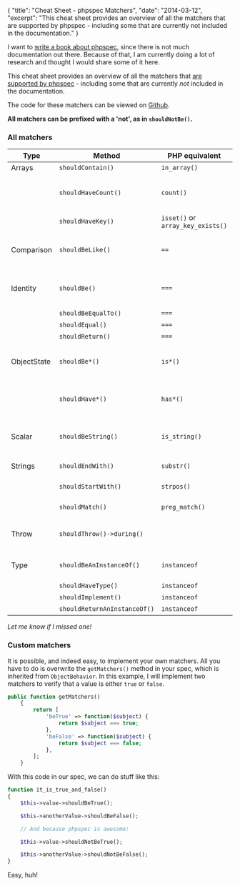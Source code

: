 {
    "title": "Cheat Sheet - phpspec Matchers",
    "date": "2014-03-12",
    "excerpt": "This cheat sheet provides an overview of all the matchers that are supported by phpspec - including some that are currently not included in the documentation."
}

I want to [write a book about phpspec](https://leanpub.com/phpspec-getting-started), since there is not much documentation out there. Because of that, I am currently doing a lot of research and thought I would share some of it here.

This cheat sheet provides an overview of all the matchers that [are supported by phpspec](http://phpspec.net/cookbook/matchers.html) - including some that are currently _not_ included in the documentation.

The code for these matchers can be viewed on [Github](https://github.com/phpspec/phpspec/tree/master/src/PhpSpec/Matcher).

**All matchers can be prefixed with a 'not', as in `shouldNotBe()`.**

### All matchers

<table class="pure-table pure-table-bordered table-cheat-sheet">
<thead>
<tr>
  <th>Type</th>
  <th>Method</th>
  <th>PHP equivalent</th>
  <th>Description</th>
</tr>
</thead>
<tbody>
<tr>
  <td>Arrays</td>
  <td><code>shouldContain()</code></td>
  <td><code>in_array()</code></td>
  <td>Check that value is in array.</td>
</tr>
<tr>
  <td></td>
  <td><code>shouldHaveCount()</code></td>
  <td><code>count()</code></td>
  <td>Either the count of an array or a call() method on an object implementing the Countable interface.</td>
</tr>
<tr>
  <td></td>
  <td><code>shouldHaveKey()</code></td>
  <td><code>isset()</code> or <code>array_key_exists()</code></td>
  <td>Check that array has key.</td>
</tr>
<tr>
  <td>Comparison</td>
  <td><code>shouldBeLike()</code></td>
  <td><code>==</code></td>
  <td>Compare two variables/objects and confirm that they have the <strong>same value</strong>.</td>
</tr>
<tr>
  <td>Identity</td>
  <td><code>shouldBe()</code></td>
  <td><code>===</code></td>
  <td>Compare two variables/objects and confirm that they have the <strong>same value and type</strong>.</td>
</tr>
<tr>
  <td></td>
  <td><code>shouldBeEqualTo()</code></td>
  <td><code>===</code></td>
  <td><em>Same as above.</em></td>
</tr>
<tr>
  <td></td>
  <td><code>shouldEqual()</code></td>
  <td><code>===</code></td>
  <td><em>Same as above.</em></td>
</tr>
<tr>
  <td></td>
  <td><code>shouldReturn()</code></td>
  <td><code>===</code></td>
  <td><em>Same as above.</em></td>
</tr>
<tr>
  <td>ObjectState</td>
  <td><code>shouldBe*()</code></td>
  <td><code>is*()</code></td>
  <td><code>shouldBeAwesome()</code> will return the value of an <code>isAwesome()</code> method on the object.</td>
</tr>
<tr>
  <td></td>
  <td><code>shouldHave*()</code></td>
  <td><code>has*()</code></td>
  <td><code>shouldHaveAwesomeness()</code> will return the value of an <code>hasAwesomeness()</code> method on the object.</td>
</tr>
<tr>
  <td>Scalar</td>
  <td><code>shouldBeString()</code></td>
  <td><code>is_string()</code></td>
  <td>Works with all is_*() PHP standard functions, like <code>is_string()</code> or <code>is_null()</code> etc.</td>
</tr>
<tr>
  <td>Strings</td>
  <td><code>shouldEndWith()</code></td>
  <td><code>substr()</code></td>
  <td>Use <code>substr()</code> function to check end of string.</td>
</tr>
<tr>
  <td></td>
  <td><code>shouldStartWith()</code></td>
  <td><code>strpos()</code></td>
  <td>Use <code>strpos()</code> function to check beginning of string.</td>
</tr>
<tr>
  <td></td>
  <td><code>shouldMatch()</code></td>
  <td><code>preg_match()</code></td>
  <td>Compare with regex pattern.</td>
</tr>
<tr>
  <td>Throw</td>
  <td><code>shouldThrow()-&gt;during()</code></td>
  <td></td>
  <td>Check for an exception: <code>-&gt;shouldThrow('\Exception')</code> <code>-&gt;during('function', array('parameters'))</code></td>
</tr>
<tr>
  <td>Type</td>
  <td><code>shouldBeAnInstanceOf()</code></td>
  <td><code>instanceof</code></td>
  <td>Run the <code>instanceof</code> operator on an object to confirm it's type.</td>
</tr>
<tr>
  <td></td>
  <td><code>shouldHaveType()</code></td>
  <td><code>instanceof</code></td>
  <td><em>Same as above.</em></td>
</tr>
<tr>
  <td></td>
  <td><code>shouldImplement()</code></td>
  <td><code>instanceof</code></td>
  <td><em>Same as above.</em></td>
</tr>
<tr>
  <td></td>
  <td><code>shouldReturnAnInstanceOf()</code></td>
  <td><code>instanceof</code></td>
  <td><em>Same as above.</em></td>
</tr>
</tbody>
</table>

_Let me know if I missed one!_

### Custom matchers

It is possible, and indeed easy, to implement your own matchers. All you have to do is overwrite the `getMatchers()` method in your spec, which is inherited from `ObjectBehavior`. In this example, I will implement two matchers to verify that a value is either `true` or `false`.

```php
public function getMatchers()
    {
        return [
            'beTrue' => function($subject) {
                return $subject === true;
            },
            'beFalse' => function($subject) {
                return $subject === false;
            },
        ];
    }
```

With this code in our spec, we can do stuff like this:

```php
function it_is_true_and_false()
{
    $this->value->shouldBeTrue();

    $this->anotherValue->shouldBeFalse();

    // And because phpspec is awesome:

    $this->value->shouldNotBeTrue();

    $this->anotherValue->shouldNotBeFalse();
}
```

Easy, huh!